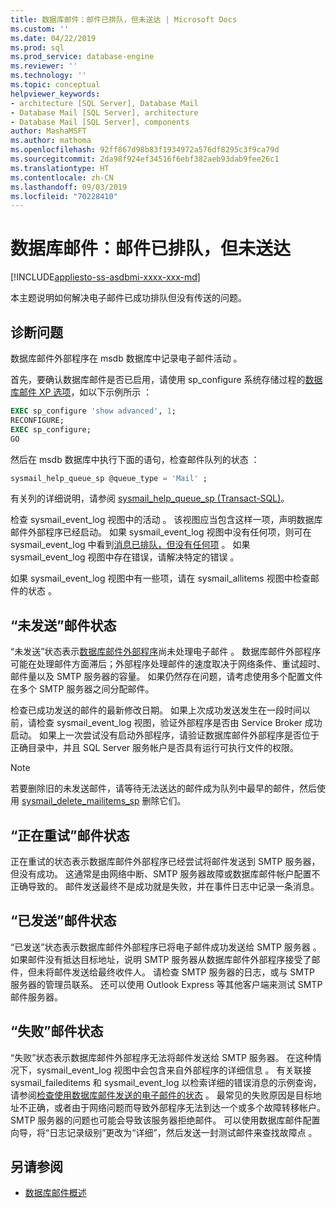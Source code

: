 ```yaml
---
title: 数据库邮件：邮件已排队，但未送达 | Microsoft Docs
ms.custom: ''
ms.date: 04/22/2019
ms.prod: sql
ms.prod_service: database-engine
ms.reviewer: ''
ms.technology: ''
ms.topic: conceptual
helpviewer_keywords:
- architecture [SQL Server], Database Mail
- Database Mail [SQL Server], architecture
- Database Mail [SQL Server], components
author: MashaMSFT
ms.author: mathoma
ms.openlocfilehash: 92ff867d98b83f1934972a576df8295c3f9ca79d
ms.sourcegitcommit: 2da98f924ef34516f6ebf382aeb93dab9fee26c1
ms.translationtype: HT
ms.contentlocale: zh-CN
ms.lasthandoff: 09/03/2019
ms.locfileid: "70228410"
---
```

# <a name="database-mail-mail-queued-not-delivered"></a>数据库邮件：邮件已排队，但未送达 
[!INCLUDE[appliesto-ss-asdbmi-xxxx-xxx-md](../../includes/appliesto-ss-asdbmi-xxxx-xxx-md.md)]

本主题说明如何解决电子邮件已成功排队但没有传送的问题。

## <a name="diagnose-the-problem"></a>诊断问题 

数据库邮件外部程序在 msdb 数据库中记录电子邮件活动  。

首先，要确认数据库邮件是否已启用，请使用 sp_configure 系统存储过程的[数据库邮件 XP 选项](../../database-engine/configure-windows/database-mail-xps-server-configuration-option.md)，如以下示例所示  ：

```sql 
EXEC sp_configure 'show advanced', 1;  
RECONFIGURE; 
EXEC sp_configure; 
GO
```

然后在 msdb 数据库中执行下面的语句，检查邮件队列的状态  ：

```sql
sysmail_help_queue_sp @queue_type = 'Mail' ;
```

有关列的详细说明，请参阅 [sysmail_help_queue_sp (Transact-SQL)](../system-stored-procedures/sysmail-help-queue-sp-transact-sql.md#result-set)。

检查 sysmail_event_log 视图中的活动  。 该视图应当包含这样一项，声明数据库邮件外部程序已经启动。 如果 sysmail_event_log 视图中没有任何项，则可在 sysmail_event_log 中看到[消息已排队，但没有任何项](database-mail-common-errors.md#database-mail-queued-no-entries-in-sysmail_event_log-or-windows-application-event-log)   。 如果 sysmail_event_log 视图中存在错误，请解决特定的错误  。

如果 sysmail_event_log 视图中有一些项，请在 sysmail_allitems 视图中检查邮件的状态   。

## <a name="message-status-unsent"></a>“未发送”邮件状态 

“未发送”状态表示[数据库邮件外部程序](database-mail-external-program.md)尚未处理电子邮件  。 数据库邮件外部程序可能在处理邮件方面滞后；外部程序处理邮件的速度取决于网络条件、重试超时、邮件量以及 SMTP 服务器的容量。 如果仍然存在问题，请考虑使用多个配置文件在多个 SMTP 服务器之间分配邮件。

检查已成功发送的邮件的最新修改日期。 如果上次成功发送发生在一段时间以前，请检查 sysmail_event_log 视图，验证外部程序是否由 Service Broker 成功启动。 如果上一次尝试没有启动外部程序，请验证数据库邮件外部程序是否位于正确目录中，并且 SQL Server 服务帐户是否具有运行可执行文件的权限。

   > [!NOTE]
   > 若要删除旧的未发送邮件，请等待无法送达的邮件成为队列中最早的邮件，然后使用 [sysmail_delete_mailitems_sp](../system-stored-procedures/sysmail-delete-mailitems-sp-transact-sql.md) 删除它们。

## <a name="message-status-retrying"></a>“正在重试”邮件状态

正在重试的状态表示数据库邮件外部程序已经尝试将邮件发送到 SMTP 服务器，但没有成功。 这通常是由网络中断、SMTP 服务器故障或数据库邮件帐户配置不正确导致的。 邮件发送最终不是成功就是失败，并在事件日志中记录一条消息。

## <a name="message-status-sent"></a>“已发送”邮件状态

“已发送”状态表示数据库邮件外部程序已将电子邮件成功发送给 SMTP 服务器  。 如果邮件没有抵达目标地址，说明 SMTP 服务器从数据库邮件外部程序接受了邮件，但未将邮件发送给最终收件人。 请检查 SMTP 服务器的日志，或与 SMTP 服务器的管理员联系。 还可以使用 Outlook Express 等其他客户端来测试 SMTP 邮件服务器。

## <a name="message-status-failed"></a>“失败”邮件状态

“失败”状态表示数据库邮件外部程序无法将邮件发送给 SMTP 服务器。 在这种情况下，sysmail_event_log 视图中会包含来自外部程序的详细信息  。 有关联接 sysmail_faileditems 和 sysmail_event_log 以检索详细的错误消息的示例查询，请参阅[检查使用数据库邮件发送的电子邮件的状态](check-the-status-of-e-mail-messages-sent-with-database-mail.md)   。 最常见的失败原因是目标地址不正确，或者由于网络问题而导致外部程序无法到达一个或多个故障转移帐户。 SMTP 服务器的问题也可能会导致该服务器拒绝邮件。 可以使用数据库邮件配置向导，将“日志记录级别”更改为“详细”，然后发送一封测试邮件来查找故障点   。



##  <a name="RelatedContent"></a> 另请参阅
  
-  [数据库邮件概述](database-mail.md)

  
  
